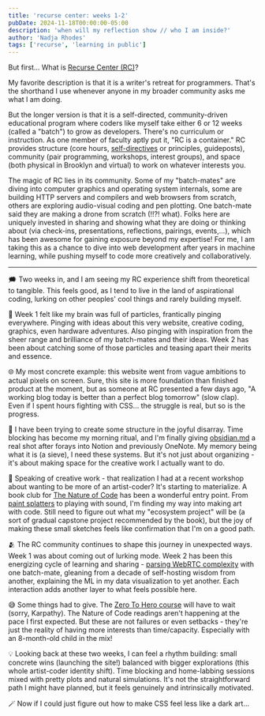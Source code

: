 ```yaml
---
title: 'recurse center: weeks 1-2'
pubDate: 2024-11-18T00:00:00-05:00
description: 'when will my reflection show // who I am inside?'
author: 'Nadja Rhodes'
tags: ['recurse', 'learning in public']
---
```


But first... What is [Recurse Center (RC)](https://www.recurse.com/)?

My favorite description is that it is a writer's retreat for programmers. That's the shorthand I use whenever anyone in my broader community asks me what I am doing.

But the longer version is that it is a self-directed, community-driven educational program where coders like myself take either 6 or 12 weeks (called a "batch") to grow as developers. There's no curriculum or instruction. As one member of faculty aptly put it, "RC is a container." RC provides structure (core hours, [self-directives](https://www.recurse.com/self-directives) or principles, guideposts), community (pair programming, workshops, interest groups), and space (both physical in Brooklyn and virtual) to work on whatever interests you.

The magic of RC lies in its community. Some of my "batch-mates" are diving into computer graphics and operating system internals, some are building HTTP servers and compilers and web browsers from scratch, others are exploring audio-visual coding and pen plotting. One batch-mate said they are making a drone from scratch (!!?! what). Folks here are uniquely invested in sharing and showing what they are doing or thinking about (via check-ins, presentations, reflections, pairings, events,...), which has been awesome for gaining exposure beyond my expertise! For me, I am taking this as a chance to dive into web development after years in machine learning, while pushing myself to code more creatively and collaboratively.

---

🗯️ Two weeks in, and I am seeing my RC experience shift from theoretical to tangible. This feels good, as I tend to live in the land of aspirational coding, lurking on other peoples' cool things and rarely building myself.

🧠 Week 1 felt like my brain was full of particles, frantically pinging everywhere. Pinging with ideas about this very website, creative coding, graphics, even hardware adventures. Also pinging with inspiration from the sheer range and brilliance of my batch-mates and their ideas. Week 2 has been about catching some of those particles and teasing apart their merits and essence.

🌐 My most concrete example: this website went from vague ambitions to actual pixels on screen. Sure, this site is more foundation than finished product at the moment, but as someone at RC presented a few days ago, "A working blog today is better than a perfect blog tomorrow" (slow clap). Even if I spent hours fighting with CSS... the struggle is real, but so is the progress.

📒 I have been trying to create some structure in the joyful disarray. Time blocking has become my morning ritual, and I'm finally giving [obsidian.md](https://obsidian.md/) a real shot after forays into Notion and previously OneNote. My memory being what it is (a sieve), I need these systems. But it's not just about organizing - it's about making space for the creative work I actually want to do.

🍃 Speaking of creative work - that realization I had at a recent workshop about wanting to be more of an artist-coder? It's starting to materialize. A book club for [The Nature of Code](https://natureofcode.com/) has been a wonderful entry point. From [paint splatters](/stream/on/2024/11/15) to playing with sound, I'm finding my way into making art with code. Still need to figure out what my "ecosystem project" will be (a sort of gradual capstone project recommended by the book), but the joy of making these small sketches feels like confirmation that I'm on a good path.

🫂 The RC community continues to shape this journey in unexpected ways. Week 1 was about coming out of lurking mode. Week 2 has been this energizing cycle of learning and sharing - [parsing WebRTC complexity](https://github.com/sufianrhazi/webrtc-peer) with one batch-mate, gleaning from a decade of self-hosting wisdom from another, explaining the ML in my data visualization to yet another. Each interaction adds another layer to what feels possible here.

😅 Some things had to give. The [Zero To Hero course](https://karpathy.ai/zero-to-hero.html) will have to wait (sorry, Karpathy). The Nature of Code readings aren't happening at the pace I first expected. But these are not failures or even setbacks - they're just the reality of having more interests than time/capacity. Especially with an 8-month-old child in the mix!

💡 Looking back at these two weeks, I can feel a rhythm building: small concrete wins (launching the site!) balanced with bigger explorations (this whole artist-coder identity shift). Time blocking and home-labbing sessions mixed with pretty plots and natural simulations. It's not the straightforward path I might have planned, but it feels genuinely and intrinsically motivated.

🪄 Now if I could just figure out how to make CSS feel less like a dark art...
